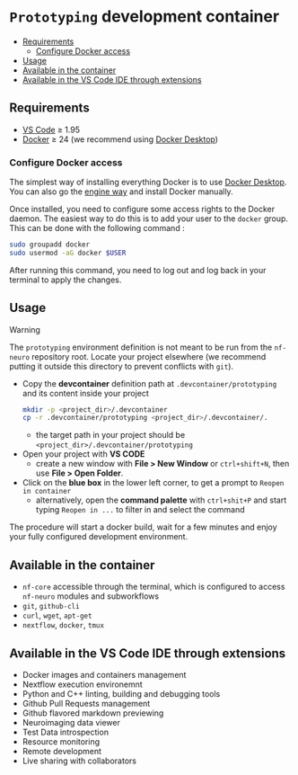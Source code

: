 # `Prototyping` development container<!-- omit in toc -->

- [Requirements](#requirements)
  - [Configure Docker access](#configure-docker-access)
- [Usage](#usage)
- [Available in the container](#available-in-the-container)
- [Available in the VS Code IDE through extensions](#available-in-the-vs-code-ide-through-extensions)

## Requirements

- [VS Code](https://code.visualstudio.com) &geq; 1.95
- [Docker](https://www.docker.com/get-started/) &geq; 24 (we recommend using [Docker Desktop](https://www.docker.com/products/docker-desktop))

### Configure Docker access

The simplest way of installing everything Docker is to use [Docker Desktop](https://www.docker.com/products/docker-desktop). You can also go the [engine way](https://docs.docker.com/engine/install) and install Docker manually.

Once installed, you need to configure some access rights to the Docker daemon. The easiest way to do this is to add your user to the `docker` group. This can be done with the following command :

```bash
sudo groupadd docker
sudo usermod -aG docker $USER
```

After running this command, you need to log out and log back in your terminal to apply the changes.

## Usage

> [!WARNING]
> The `prototyping` environment definition is not meant to be run from the `nf-neuro` repository root.
> Locate your project elsewhere (we recommend putting it outside this directory to prevent
> conflicts with `git`).

- Copy the **devcontainer** definition path at `.devcontainer/prototyping` and its content inside your project
  ```bash
  mkdir -p <project_dir>/.devcontainer
  cp -r .devcontainer/prototyping <project_dir>/.devcontainer/.
  ```
  - the target path in your project should be `<project_dir>/.devcontainer/prototyping`
- Open your project with **VS CODE**
  - create a new window with **File > New Window** or `ctrl+shift+N`, then use **File > Open Folder**.
- Click on the **blue box** in the lower left corner, to get a prompt to `Reopen in container`
  - alternatively, open the **command palette** with `ctrl+shit+P` and start typing `Reopen in ...` to filter in
    and select the command

The procedure will start a docker build, wait for a few minutes and enjoy your fully configured development environment.

## Available in the container

- `nf-core` accessible through the terminal, which is configured to access `nf-neuro` modules and subworkflows
- `git`, `github-cli`
- `curl`, `wget`, `apt-get`
- `nextflow`, `docker`, `tmux`

## Available in the VS Code IDE through extensions

- Docker images and containers management
- Nextflow execution environemnt
- Python and C++ linting, building and debugging tools
- Github Pull Requests management
- Github flavored markdown previewing
- Neuroimaging data viewer
- Test Data introspection
- Resource monitoring
- Remote development
- Live sharing with collaborators
